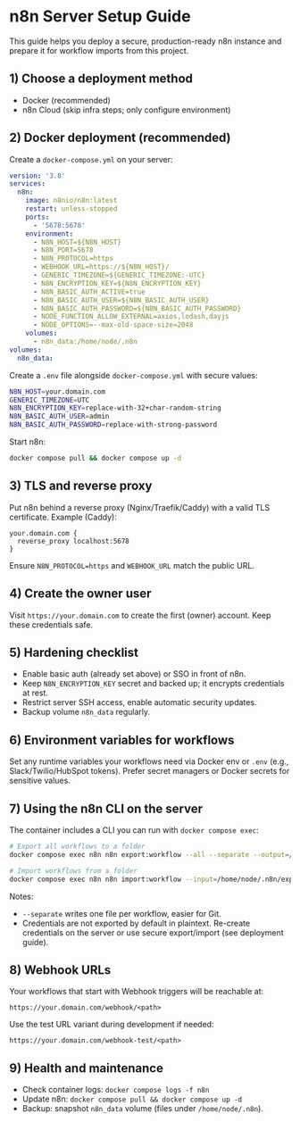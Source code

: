 # n8n Server Setup Guide

This guide helps you deploy a secure, production-ready n8n instance and prepare it for workflow imports from this project.

## 1) Choose a deployment method

- Docker (recommended)
- n8n Cloud (skip infra steps; only configure environment)

## 2) Docker deployment (recommended)

Create a `docker-compose.yml` on your server:

```yaml
version: '3.8'
services:
  n8n:
    image: n8nio/n8n:latest
    restart: unless-stopped
    ports:
      - '5678:5678'
    environment:
      - N8N_HOST=${N8N_HOST}
      - N8N_PORT=5678
      - N8N_PROTOCOL=https
      - WEBHOOK_URL=https://${N8N_HOST}/
      - GENERIC_TIMEZONE=${GENERIC_TIMEZONE:-UTC}
      - N8N_ENCRYPTION_KEY=${N8N_ENCRYPTION_KEY}
      - N8N_BASIC_AUTH_ACTIVE=true
      - N8N_BASIC_AUTH_USER=${N8N_BASIC_AUTH_USER}
      - N8N_BASIC_AUTH_PASSWORD=${N8N_BASIC_AUTH_PASSWORD}
      - NODE_FUNCTION_ALLOW_EXTERNAL=axios,lodash,dayjs
      - NODE_OPTIONS=--max-old-space-size=2048
    volumes:
      - n8n_data:/home/node/.n8n
volumes:
  n8n_data:
```

Create a `.env` file alongside `docker-compose.yml` with secure values:

```bash
N8N_HOST=your.domain.com
GENERIC_TIMEZONE=UTC
N8N_ENCRYPTION_KEY=replace-with-32+char-random-string
N8N_BASIC_AUTH_USER=admin
N8N_BASIC_AUTH_PASSWORD=replace-with-strong-password
```

Start n8n:

```bash
docker compose pull && docker compose up -d
```

## 3) TLS and reverse proxy

Put n8n behind a reverse proxy (Nginx/Traefik/Caddy) with a valid TLS certificate. Example (Caddy):

```caddyfile
your.domain.com {
  reverse_proxy localhost:5678
}
```

Ensure `N8N_PROTOCOL=https` and `WEBHOOK_URL` match the public URL.

## 4) Create the owner user

Visit `https://your.domain.com` to create the first (owner) account. Keep these credentials safe.

## 5) Hardening checklist

- Enable basic auth (already set above) or SSO in front of n8n.
- Keep `N8N_ENCRYPTION_KEY` secret and backed up; it encrypts credentials at rest.
- Restrict server SSH access, enable automatic security updates.
- Backup volume `n8n_data` regularly.

## 6) Environment variables for workflows

Set any runtime variables your workflows need via Docker env or `.env` (e.g., Slack/Twilio/HubSpot tokens). Prefer secret managers or Docker secrets for sensitive values.

## 7) Using the n8n CLI on the server

The container includes a CLI you can run with `docker compose exec`:

```bash
# Export all workflows to a folder
docker compose exec n8n n8n export:workflow --all --separate --output=/home/node/.n8n/exports

# Import workflows from a folder
docker compose exec n8n n8n import:workflow --input=/home/node/.n8n/exports
```

Notes:
- `--separate` writes one file per workflow, easier for Git.
- Credentials are not exported by default in plaintext. Re-create credentials on the server or use secure export/import (see deployment guide).

## 8) Webhook URLs

Your workflows that start with Webhook triggers will be reachable at:

```
https://your.domain.com/webhook/<path>
```

Use the test URL variant during development if needed:

```
https://your.domain.com/webhook-test/<path>
```

## 9) Health and maintenance

- Check container logs: `docker compose logs -f n8n`
- Update n8n: `docker compose pull && docker compose up -d`
- Backup: snapshot `n8n_data` volume (files under `/home/node/.n8n`).


